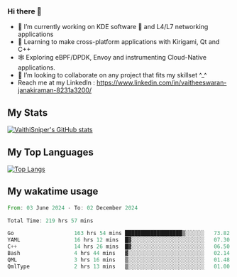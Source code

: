 ### Hi there 👋

- 🔭 I’m currently working on KDE software 💓 and L4/L7 networking applications 
- 📖 Learning to make cross-platform applications with Kirigami, Qt and C++
- 🕸️ Exploring eBPF/DPDK, Envoy and instrumenting Cloud-Native applications. 
- 👯 I’m looking to collaborate on any project that fits my skillset ^_^
- Reach me at my LinkedIn : https://www.linkedin.com/in/vaitheeswaran-janakiraman-8231a3200/

## My Stats
[![VaithiSniper's GitHub stats](https://github-readme-stats.vercel.app/api?username=VaithiSniper&hide=stars&theme=radical)](https://github.com/anuraghazra/github-readme-stats)

## My Top Languages

[![Top Langs](https://github-readme-stats.vercel.app/api/top-langs/?username=VaithiSniper&layout=compact)](https://github.com/anuraghazra/github-readme-stats)

## My wakatime usage

<!--START_SECTION:waka-->

```rust
From: 03 June 2024 - To: 02 December 2024

Total Time: 219 hrs 57 mins

Go                   163 hrs 54 mins ██████████████████▒░░░░░░   73.82 %
YAML                 16 hrs 12 mins  █▓░░░░░░░░░░░░░░░░░░░░░░░   07.30 %
C++                  14 hrs 26 mins  █▓░░░░░░░░░░░░░░░░░░░░░░░   06.50 %
Bash                 4 hrs 44 mins   ▓░░░░░░░░░░░░░░░░░░░░░░░░   02.14 %
QML                  3 hrs 16 mins   ▒░░░░░░░░░░░░░░░░░░░░░░░░   01.48 %
QmlType              2 hrs 13 mins   ▒░░░░░░░░░░░░░░░░░░░░░░░░   01.00 %
```

<!--END_SECTION:waka-->
